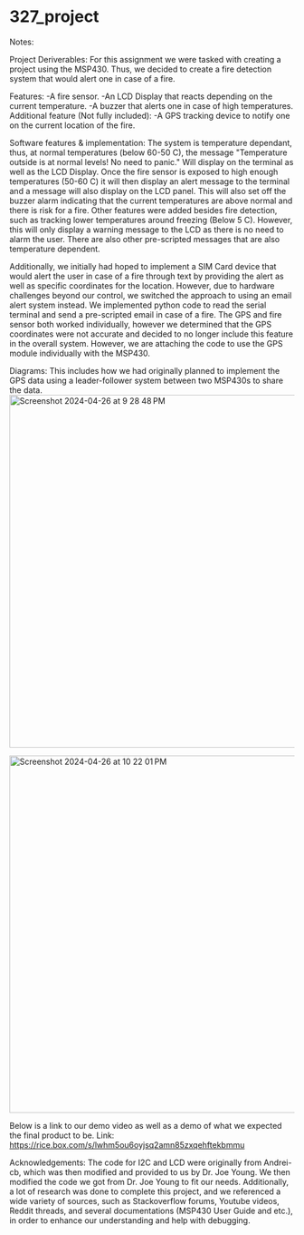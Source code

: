 # 327_project
Notes:

Project Deriverables: 
For this assignment we were tasked with creating a project using the MSP430. Thus, we decided to create a fire detection system that would alert one in case of a fire.

Features:
-A fire sensor.
-An LCD Display that reacts depending on the current temperature.
-A buzzer that alerts one in case of high temperatures.
Additional feature (Not fully included):
-A GPS tracking device to notify one on the current location of the fire.


Software features & implementation:
  The system is temperature dependant, thus, at normal temperatures (below 60-50 C), the message "Temperature outside is at normal levels! No need to panic." Will display on the terminal as well as the LCD Display. Once the fire sensor is exposed to high enough temperatures (50-60 C) it will then display an alert message to the terminal and a message will also display on the LCD panel. This will also set off the buzzer alarm indicating that the current temperatures are above normal and there is risk for a fire. Other features were added besides fire detection, such as tracking lower temperatures around freezing (Below 5 C). However, this will only display a warning message to the LCD as there is no need to alarm the user. There are also other pre-scripted messages that are also temperature dependent.  
  
  Additionally, we initially had hoped to implement a SIM Card device that would alert the user in case of a fire through text by providing the alert as well as specific coordinates for the location. However, due to hardware challenges beyond our control, we switched the approach to using an email alert system instead. We implemented python code to read the serial terminal and send a pre-scripted email in case of a fire. The GPS and fire sensor both worked individually, however we determined that the GPS coordinates were not accurate and decided to no longer include this feature in the overall system. However, we are attaching the code to use the GPS module individually with the MSP430.  


Diagrams:
This includes how we had originally planned to implement the GPS data using a leader-follower system between two MSP430s to share the data. 
<img width="622" alt="Screenshot 2024-04-26 at 9 28 48 PM" src="https://github.com/koko459/327_project/assets/70616464/5138f2cb-dd77-4bfb-9e53-71a92162ae43">

<img width="630" alt="Screenshot 2024-04-26 at 10 22 01 PM" src="https://github.com/koko459/327_project/assets/70616464/3568d02b-8b98-4f49-b86c-45f0e0150c25">


  
  Below is a link to our demo video as well as a demo of what we expected the final product to be.
  Link: https://rice.box.com/s/lwhm5ou6oyjsq2amn85zxqehftekbmmu

Acknowledgements:
The code for I2C and LCD were originally from Andrei-cb, which was then modified and provided to us by Dr. Joe Young. We then modified the code we got from Dr. Joe Young to fit our needs. 
Additionally, a lot of research was done to complete this project, and we referenced a wide variety of sources, such as Stackoverflow forums, Youtube videos, Reddit threads, and several documentations (MSP430 User Guide and etc.), in order to enhance our understanding and help with debugging. 
